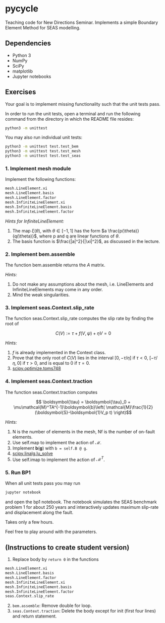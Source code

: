# pycycle

Teaching code for New Directions Seminar.
Implements a simple Boundary Element Method for SEAS modelling.

## Dependencies
- Python 3
- NumPy
- SciPy
- matplotlib
- Jupyter notebooks

## Exercises
Your goal is to implement missing functionality such that the unit tests pass.

In order to run the unit tests, open a terminal and run the following command from the directory
in which the README file resides:
```sh
python3 -m unittest
```
You may also run individual unit tests:
```sh
python3 -m unittest test.test_bem
python3 -m unittest test.test_mesh
python3 -m unittest test.test_seas
```

### 1. Implement mesh module
Implement the following functions:
```python
mesh.LineElement.xi
mesh.LineElement.basis
mesh.LineElement.factor
mesh.InfiniteLineElement.xi
mesh.InfiniteLineElement.basis
mesh.InfiniteLineElement.factor
```

*Hints for InfiniteLineElement:*

1. The map $`\xi(\theta)`$, with $`\theta \in [-1,1]`$ has the form
   $`a \frac{p(\theta)}{q(\theta)}`$, where p and q are linear functions of $`\theta`$.
2. The basis function is $`\frac{|a|^2}{|\xi|^2}`$, as discussed in the lecture.

### 2. Implement bem.assemble
The function bem.assemble returns the $`A`$ matrix.

*Hints:*

1. Do not make any assumptions about the mesh, i.e. LineElements and InfiniteLineElements may
   come in any order.
2. Mind the weak singularities.

### 3. Implement seas.Context.slip\_rate
The function seas.Context.slip\_rate computes the slip rate by finding the root of
```math
C(V) := \tau + f(V, \psi) + \eta V = 0
```

*Hints:*

1. $`f`$ is already implemented in the Context class.
2. Prove that the only root of $`C(V)`$ lies in the interval $`[0, -\tau/\eta]`$ if $`\tau < 0`$,
   $`[-\tau/\eta,0]`$ if $`\tau > 0`$, and is equal to $`0`$ if $`\tau = 0`$.
3. [scipy.optimize.toms748](https://docs.scipy.org/doc/scipy/reference/generated/scipy.optimize.toms748.html)

### 4. Implement seas.Context.traction
The function seas.Context.traction computes
```math
    \boldsymbol{\tau} = \boldsymbol{\tau}_0 +
        \mu\mathcal{M}^TA^{-1}\boldsymbol{b}\left(
            \mathcal{M}\frac{1}{2}(\boldsymbol{S}-\boldsymbol{1}V_p t)
        \right)
```

*Hints:*

1. N is the number of elements in the mesh, Nf is the number of on-fault elements.
2. Use self.map to implement the action of $`\mathcal{M}`$.
3. Implement $`\boldsymbol{b}(\boldsymbol{g})`$ with `b = self.B @ g`.
4. [scipy.linalg.lu\_solve](https://docs.scipy.org/doc/scipy/reference/generated/scipy.linalg.lu_solve.html)
5. Use self.imap to implement the action of $`\mathcal{M}^T`$.

### 5. Run BP1
When all unit tests pass you may run
```sh
jupyter notebook
```
and open the bp1 notebook.
The notebook simulates the SEAS benchmark problem 1 for about 250 years and interactively
updates maximum slip-rate and displacement along the fault.

Takes only a few hours.

Feel free to play around with the parameters.

## (Instructions to create student version)
1. Replace body by `return 0` in the functions
```python
mesh.LineElement.xi
mesh.LineElement.basis
mesh.LineElement.factor
mesh.InfiniteLineElement.xi
mesh.InfiniteLineElement.basis
mesh.InfiniteLineElement.factor
seas.Context.slip_rate
```
2. `bem.assemble`: Remove double for loop.
3. `seas.Context.traction`: Delete the body except for init (first four lines) and return statement.

